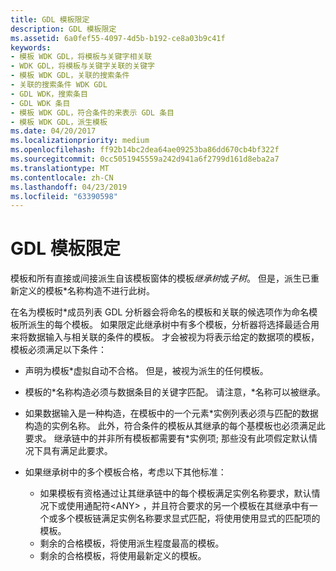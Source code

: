 ```yaml
---
title: GDL 模板限定
description: GDL 模板限定
ms.assetid: 6a0fef55-4097-4d5b-b192-ce8a03b9c41f
keywords:
- 模板 WDK GDL，将模板与关键字相关联
- WDK GDL，将模板与关键字关联的关键字
- 模板 WDK GDL，关联的搜索条件
- 关联的搜索条件 WDK GDL
- GDL WDK，搜索条目
- GDL WDK 条目
- 模板 WDK GDL，符合条件的来表示 GDL 条目
- 模板 WDK GDL，派生模板
ms.date: 04/20/2017
ms.localizationpriority: medium
ms.openlocfilehash: ff92b14bc2dea64ae09253ba86dd670cb4bf322f
ms.sourcegitcommit: 0cc5051945559a242d941a6f2799d161d8eba2a7
ms.translationtype: MT
ms.contentlocale: zh-CN
ms.lasthandoff: 04/23/2019
ms.locfileid: "63390598"
---
```

# <a name="gdl-template-qualification"></a>GDL 模板限定


模板和所有直接或间接派生自该模板窗体的模板*继承树*或*子树*。 但是，派生已重新定义的模板\*名称构造不进行此树。

在名为模板时\*成员列表 GDL 分析器会将命名的模板和关联的候选项作为命名模板所派生的每个模板。 如果限定此继承树中有多个模板，分析器将选择最适合用来将数据输入与相关联的条件的模板。 才会被视为将表示给定的数据项的模板，模板必须满足以下条件：

-   声明为模板\*虚拟自动不合格。 但是，被视为派生的任何模板。

-   模板的\*名称构造必须与数据条目的关键字匹配。 请注意，\*名称可以被继承。

-   如果数据输入是一种构造，在模板中的一个元素\*实例列表必须与匹配的数据构造的实例名称。 此外，符合条件的模板从其继承的每个基模板也必须满足此要求。 继承链中的并非所有模板都需要有\*实例项; 那些没有此项假定默认情况下具有满足此要求。

-   如果继承树中的多个模板合格，考虑以下其他标准：
    -   如果模板有资格通过让其继承链中的每个模板满足实例名称要求，默认情况下或使用通配符&lt;ANY&gt; ，并且符合要求的另一个模板在其继承中有一个或多个模板链满足实例名称要求显式匹配，将使用使用显式的匹配项的模板。
    -   剩余的合格模板，将使用派生程度最高的模板。
    -   剩余的合格模板，将使用最新定义的模板。

 

 




